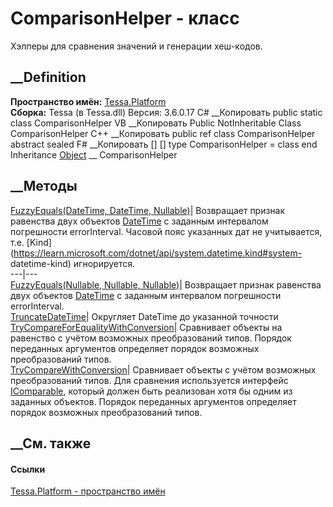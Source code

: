 # ComparisonHelper - класс
Хэлперы для сравнения значений и генерации хеш-кодов.
## __Definition
 **Пространство имён:** [Tessa.Platform](N_Tessa_Platform.htm)  
 **Сборка:** Tessa (в Tessa.dll) Версия: 3.6.0.17
C# __Копировать
     public static class ComparisonHelper
VB __Копировать
     Public NotInheritable Class ComparisonHelper
C++ __Копировать
     public ref class ComparisonHelper abstract sealed
F# __Копировать
     [<AbstractClassAttribute>]
    [<SealedAttribute>]
    type ComparisonHelper = class end
Inheritance
    [Object](https://learn.microsoft.com/dotnet/api/system.object) __ ComparisonHelper
##  __Методы
[FuzzyEquals(DateTime, DateTime,
Nullable<TimeSpan>)](M_Tessa_Platform_ComparisonHelper_FuzzyEquals.htm)|
Возвращает признак равенства двух объектов
[DateTime](https://learn.microsoft.com/dotnet/api/system.datetime) с заданным
интервалом погрешности errorInterval. Часовой пояс указанных дат не
учитывается, т.е.
[Kind](https://learn.microsoft.com/dotnet/api/system.datetime.kind#system-
datetime-kind) игнорируется.  
---|---  
[FuzzyEquals(Nullable<DateTime>, Nullable<DateTime>,
Nullable<TimeSpan>)](M_Tessa_Platform_ComparisonHelper_FuzzyEquals_1.htm)|
Возвращает признак равенства двух объектов
[DateTime](https://learn.microsoft.com/dotnet/api/system.datetime) с заданным
интервалом погрешности errorInterval.  
[TruncateDateTime](M_Tessa_Platform_ComparisonHelper_TruncateDateTime.htm)|
Округляет DateTime до указанной точности  
[TryCompareForEqualityWithConversion](M_Tessa_Platform_ComparisonHelper_TryCompareForEqualityWithConversion.htm)|
Сравнивает объекты на равенство с учётом возможных преобразований типов.
Порядок переданных аргументов определяет порядок возможных преобразований
типов.  
[TryCompareWithConversion](M_Tessa_Platform_ComparisonHelper_TryCompareWithConversion.htm)|
Сравнивает объекты с учётом возможных преобразований типов. Для сравнения
используется интерфейс
[IComparable](https://learn.microsoft.com/dotnet/api/system.icomparable),
который должен быть реализован хотя бы одним из заданных объектов.
Порядок переданных аргументов определяет порядок возможных преобразований
типов.  
##  __См. также
#### Ссылки
[Tessa.Platform - пространство имён](N_Tessa_Platform.htm)

